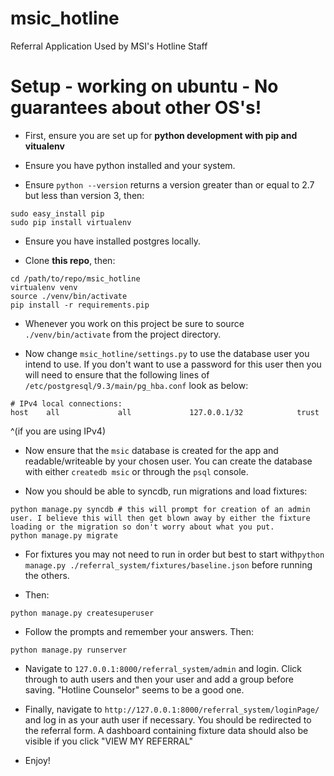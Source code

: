 # msic_hotline
Referral Application Used by MSI's Hotline Staff 

# Setup - working on ubuntu - No guarantees about other OS's!

- First, ensure you are set up for **python development with pip and vitualenv**

- Ensure you have python installed and your system.
- Ensure `python --version` returns a version greater than or equal to 2.7 but less than version 3, then:

```
sudo easy_install pip
sudo pip install virtualenv
```

- Ensure you have installed postgres locally. 

- Clone **this repo**, then:

```
cd /path/to/repo/msic_hotline
virtualenv venv
source ./venv/bin/activate
pip install -r requirements.pip
```

- Whenever you work on this project be sure to source `./venv/bin/activate` from the project directory.

- Now change `msic_hotline/settings.py` to use the database user you intend to use. If you don't want to use a password for this user then you will need to ensure that the following lines of `/etc/postgresql/9.3/main/pg_hba.conf` look as below:

```
# IPv4 local connections:
host    all             all             127.0.0.1/32            trust 
```

^(if you are using IPv4)

- Now ensure that the `msic` database is created for the app and readable/writeable by your chosen user. You can create the database with either `createdb msic` or through the `psql` console.

- Now you should be able to syncdb, run migrations and load fixtures:

```
python manage.py syncdb # this will prompt for creation of an admin user. I believe this will then get blown away by either the fixture loading or the migration so don't worry about what you put. 
python manage.py migrate
```

- For fixtures you may not need to run in order but best to start with`python manage.py ./referral_system/fixtures/baseline.json` before running the others.

- Then:

```
python manage.py createsuperuser
```

- Follow the prompts and remember your answers. Then:

```
python manage.py runserver
```

- Navigate to `127.0.0.1:8000/referral_system/admin` and login. Click through to auth users and then your user and add a group before saving. "Hotline Counselor" seems to be a good one.

- Finally, navigate to `http://127.0.0.1:8000/referral_system/loginPage/` and log in as your auth user if necessary. You should be redirected to the referral form. A dashboard containing fixture data should also be visible if you click "VIEW MY REFERRAL"

- Enjoy!
